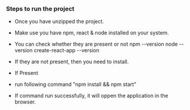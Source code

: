 ### Steps to run the project

- Once you have unzipped the project.
- Make use you have npm, react & node installed on your system.
- You can check whether they are present or not
  npm --version
  node --version
  create-react-app --version
- If they are not present, then you need to install.

- If Present
- run following command "npm install && npm start"
- If command run successfully, it will oppen the application in the browser.

